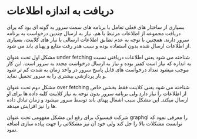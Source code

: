 # دریافت به اندازه اطلاعات  

بسیاری از ساختار های فعلی تعامل با برنامه های سمت سرور به گونه ای بود که برای دریافت مجموعه از اطلاعات مرتبط با هم، نیاز به ارسال چندین درخواست به برنامه سرور دارند. همچنین با توجه به عدم تطابق اطلاعات ارسالی با نیاز های کلاینت، بسیاری از اطلاعات ارسال شده بدون استفاده بوده و سبب هدر رفت منابع و پهنای باند می شود.

مشکل اول تحت عنوان under fetching شناخته می شود یعنی اطلاعات دریافتی نسبت به اندازه که نیاز است کمتر بوده و نیاز به ارسال درخواست مجدد به سرور است. این کار موجب میشود تعداد درخواست های قابل پاسخ سرور در واحد زمان به شدت کم تر شود و بار پردازشی بیشتری را به سرور تحمیل نماید.

مشکل دوم تحت عنوان over fetching شناخته می شود یعنی کلاینت فقط بخشی خاص از اطلاعات را نیاز دارد ولی برنامه سرور بدون توجه به نیاز کلاینت کلیه داده ها برای او ارسال میکند. این مشکل سبب اشغال پهنای باند توسط سرور میشود و زمان تبادل داده ها را نیز افزایش میدهد.

شرکت فیسبوک برای رفع این مشکل مفهومی تحت عنوان graphql را معرفی نمود که توانست مشکلات بالا را حل کند ولی خود آن نیز مشکلاتی را جهت پیاده سازی اضافه نمود.
